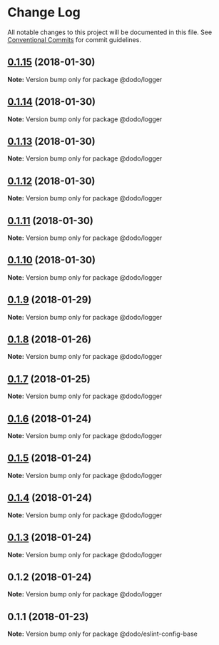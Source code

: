 # Change Log

All notable changes to this project will be documented in this file.
See [Conventional Commits](https://conventionalcommits.org) for commit guidelines.

<a name="0.1.15"></a>
## [0.1.15](https://bitbucket.isobaraustralia.com/scm/~adrian.bonnici/dodo-packages-monorepo/compare/@dodo/logger@0.1.14...@dodo/logger@0.1.15) (2018-01-30)




**Note:** Version bump only for package @dodo/logger

<a name="0.1.14"></a>
## [0.1.14](https://bitbucket.isobaraustralia.com/scm/~adrian.bonnici/dodo-packages-monorepo/compare/@dodo/logger@0.1.13...@dodo/logger@0.1.14) (2018-01-30)




**Note:** Version bump only for package @dodo/logger

<a name="0.1.13"></a>
## [0.1.13](https://bitbucket.isobaraustralia.com/scm/~adrian.bonnici/dodo-packages-monorepo/compare/@dodo/logger@0.1.12...@dodo/logger@0.1.13) (2018-01-30)




**Note:** Version bump only for package @dodo/logger

<a name="0.1.12"></a>
## [0.1.12](https://bitbucket.isobaraustralia.com/scm/~adrian.bonnici/dodo-packages-monorepo/compare/@dodo/logger@0.1.11...@dodo/logger@0.1.12) (2018-01-30)




**Note:** Version bump only for package @dodo/logger

<a name="0.1.11"></a>
## [0.1.11](https://bitbucket.isobaraustralia.com/scm/~adrian.bonnici/dodo-packages-monorepo/compare/@dodo/logger@0.1.10...@dodo/logger@0.1.11) (2018-01-30)




**Note:** Version bump only for package @dodo/logger

<a name="0.1.10"></a>
## [0.1.10](https://bitbucket.isobaraustralia.com/scm/~adrian.bonnici/dodo-packages-monorepo/compare/@dodo/logger@0.1.9...@dodo/logger@0.1.10) (2018-01-30)




**Note:** Version bump only for package @dodo/logger

<a name="0.1.9"></a>
## [0.1.9](https://bitbucket.isobaraustralia.com/scm/~adrian.bonnici/dodo-packages-monorepo/compare/@dodo/logger@0.1.8...@dodo/logger@0.1.9) (2018-01-29)




**Note:** Version bump only for package @dodo/logger

<a name="0.1.8"></a>
## [0.1.8](https://bitbucket.isobaraustralia.com/scm/~adrian.bonnici/dodo-packages-monorepo/compare/@dodo/logger@0.1.7...@dodo/logger@0.1.8) (2018-01-26)




**Note:** Version bump only for package @dodo/logger

<a name="0.1.7"></a>
## [0.1.7](/compare/@dodo/logger@0.1.6...@dodo/logger@0.1.7) (2018-01-25)




**Note:** Version bump only for package @dodo/logger

<a name="0.1.6"></a>
## [0.1.6](/compare/@dodo/logger@0.1.5...@dodo/logger@0.1.6) (2018-01-24)




**Note:** Version bump only for package @dodo/logger

<a name="0.1.5"></a>
## [0.1.5](/compare/@dodo/logger@0.1.4...@dodo/logger@0.1.5) (2018-01-24)




**Note:** Version bump only for package @dodo/logger

<a name="0.1.4"></a>
## [0.1.4](/compare/@dodo/logger@0.1.3...@dodo/logger@0.1.4) (2018-01-24)




**Note:** Version bump only for package @dodo/logger

<a name="0.1.3"></a>
## [0.1.3](/compare/@dodo/logger@0.1.2...@dodo/logger@0.1.3) (2018-01-24)




**Note:** Version bump only for package @dodo/logger

<a name="0.1.2"></a>
## 0.1.2 (2018-01-24)




**Note:** Version bump only for package @dodo/logger

<a name="0.1.1"></a>
## 0.1.1 (2018-01-23)




**Note:** Version bump only for package @dodo/eslint-config-base
